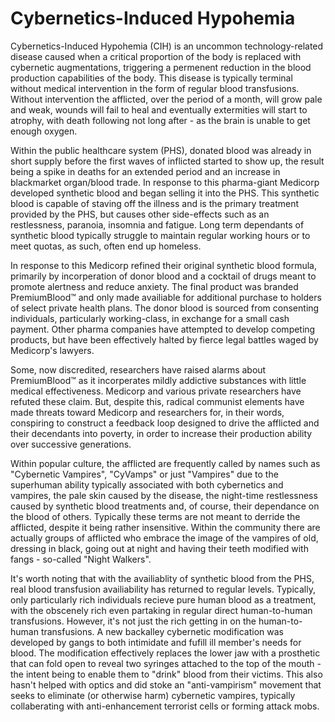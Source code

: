# Cybernetics-Induced Hypohemia

Cybernetics-Induced Hypohemia (CIH) is an uncommon technology-related disease caused when a critical proportion of the body is replaced with cybernetic augmentations, triggering a permenent reduction in the blood production capabilities of the body. This disease is typically terminal without medical intervention in the form of regular blood transfusions. Without intervention the afflicted, over the period of a month, will grow pale and weak, wounds will fail to heal and eventually extermities will start to atrophy, with death following not long after - as the brain is unable to get enough oxygen.

Within the public healthcare system (PHS), donated blood was already in short supply before the first waves of inflicted started to show up, the result being a spike in deaths for an extended period and an increase in blackmarket organ/blood trade. In response to this pharma-giant Medicorp developed synthetic blood and began selling it into the PHS. This synthetic blood is capable of staving off the illness and is the primary treatment provided by the PHS, but causes other side-effects such as an restlessness, paranoia, insomnia and fatigue. Long term dependants of synthetic blood typically struggle to maintain regular working hours or to meet quotas, as such, often end up homeless.

In response to this Medicorp refined their original synthetic blood formula, primarily by incorperation of donor blood and a cocktail of drugs meant to promote alertness and reduce anxiety. The final product was branded PremiumBlood™ and only made availiable for additional purchase to holders of select private health plans. The donor blood is sourced from consenting individuals, particularly working-class, in exchange for a small cash payment. Other pharma companies have attempted to develop competing products, but have been effectively halted by fierce legal battles waged by Medicorp's lawyers.

Some, now discredited, researchers have raised alarms about PremiumBlood™ as it incorperates mildly addictive substances with little medical effectiveness. Medicorp and various private researchers have refuted these claim. But, despite this, radical communist elements have made threats toward Medicorp and researchers for, in their words, conspiring to construct a feedback loop designed to drive the afflicted and their decendants into poverty, in order to increase their production ability over successive generations.

Within popular culture, the afflicted are frequently called by names such as "Cybernetic Vampires", "CyVamps" or just "Vampires" due to the superhuman ability typically associated with both cybernetics and vampires, the pale skin caused by the disease, the night-time restlessness caused by synthetic blood treatments and, of course, their dependance on the blood of others. Typically these terms are not meant to derride the afflicted, despite it being rather insensitive. Within the community there are actually groups of afflicted who embrace the image of the vampires of old, dressing in black, going out at night and having their teeth modified with fangs - so-called "Night Walkers".

It's worth noting that with the availiablity of synthetic blood from the PHS, real blood transfusion availiability has returned to regular levels. Typically, only particularly rich individuals recieve pure human blood as a treatment, with the obscenely rich even partaking in regular direct human-to-human transfusions. However, it's not just the rich getting in on the human-to-human transfusions. A new backalley cybernetic modification was developed by gangs to both intimidate and fufill ill member's needs for blood. The modification effectively replaces the lower jaw with a prosthetic that can fold open to reveal two syringes attached to the top of the mouth - the intent being to enable them to "drink" blood from their victims. This also hasn't helped with optics and did stoke an "anti-vampirism" movement that seeks to eliminate (or otherwise harm) cybernetic vampires, typically collaberating with anti-enhancement terrorist cells or forming attack mobs.